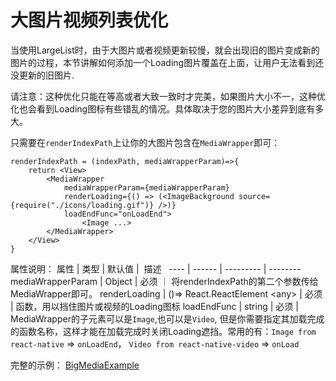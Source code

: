 <!--
 * @Author: 石破天惊
 * @email: shanshang130@gmail.com
 * @Date: 2021-07-28 17:20:21
 * @LastEditTime: 2021-07-29 17:36:24
 * @LastEditors: 石破天惊
 * @Description: 
-->

# 大图片视频列表优化

当使用LargeList时，由于大图片或者视频更新较慢，就会出现旧的图片变成新的图片的过程，本节讲解如何添加一个Loading图片覆盖在上面，让用户无法看到还没更新的旧图片.

请注意：这种优化只能在等高或者大致一致时才完美，如果图片大小不一，这种优化也会看到Loading图标有些错乱的情况。具体取决于您的图片大小差异到底有多大。

只需要在`renderIndexPath`上让你的大图片包含在`MediaWrapper`即可：
```
renderIndexPath = (indexPath, mediaWrapperParam)=>{
    return <View>
        <MediaWrapper
            mediaWrapperParam={mediaWrapperParam}
            renderLoading={() => (<ImageBackground source={require("./icons/loading.gif")} />)}
            loadEndFunc="onLoadEnd">
                <Image ...>
        </MediaWrapper>
    </View>
}
```
属性说明：
属性  |  类型  |  默认值  |  描述  
---- | ------ | --------- | --------
mediaWrapperParam | Object | 必须 ｜ 将renderIndexPath的第二个参数传给MediaWrapper即可。
renderLoading | ()=> React.ReactElement &lt;any> | 必须 | 函数，用以挡住图片或视频的Loading图标
loadEndFunc | string | 必须 | MediaWrapper的子元素可以是`Image`,也可以是`Video`, 但是你需要指定其加载完成的函数名称，这样才能在加载完成时关闭Loading遮挡。常用的有：`Image from react-native` => `onLoadEnd`， `Video from react-native-video` => `onLoad`


完整的示例： [BigMediaExample](https://github.com/bolan9999/react-native-largelist/tree/master/Examples/LargeListExamples/BigMediaExample.js)